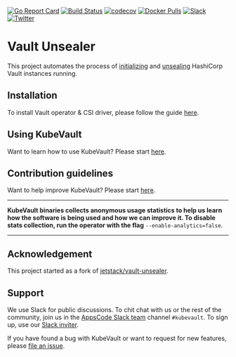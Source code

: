 [![Go Report Card](https://goreportcard.com/badge/kubevault.dev/unsealer)](https://goreportcard.com/report/kubevault.dev/unsealer)
[![Build Status](https://github.com/kubevault/unsealer/workflows/CI/badge.svg)](https://github.com/kubevault/unsealer/actions?workflow=CI)
[![codecov](https://codecov.io/gh/kubevault/unsealer/branch/master/graph/badge.svg)](https://codecov.io/gh/kubevault/unsealer)
[![Docker Pulls](https://img.shields.io/docker/pulls/kubevault/vault-unsealer.svg)](https://hub.docker.com/r/kubevault/vault-unsealer/)
[![Slack](https://slack.appscode.com/badge.svg)](https://slack.appscode.com)
[![Twitter](https://img.shields.io/twitter/follow/kubevault.svg?style=social&logo=twitter&label=Follow)](https://twitter.com/intent/follow?screen_name=KubeVault)

# Vault Unsealer

This project automates the process of [initializing](https://www.vaultproject.io/docs/commands/operator/init.html) and [unsealing](https://www.vaultproject.io/docs/concepts/seal.html#unsealing) HashiCorp Vault instances running.

## Installation
To install Vault operator & CSI driver, please follow the guide [here](https://github.com/kubevault/docs/blob/master/docs/setup/README.md).

## Using KubeVault
Want to learn how to use KubeVault? Please start [here](https://github.com/kubevault/docs/blob/master/docs/guides/README.md).

## Contribution guidelines
Want to help improve KubeVault? Please start [here](https://github.com/kubevault/docs/blob/master/docs/CONTRIBUTING.md).

---

**KubeVault binaries collects anonymous usage statistics to help us learn how the software is being used and how we can improve it. To disable stats collection, run the operator with the flag** `--enable-analytics=false`.

---

## Acknowledgement
This project started as a fork of [jetstack/vault-unsealer](https://github.com/jetstack/vault-unsealer).

## Support
We use Slack for public discussions. To chit chat with us or the rest of the community, join us in the [AppsCode Slack team](https://appscode.slack.com/messages/kubevault/) channel `#kubevault`. To sign up, use our [Slack inviter](https://slack.appscode.com/).

If you have found a bug with KubeVault or want to request for new features, please [file an issue](https://github.com/kubevault/project/issues/new).
